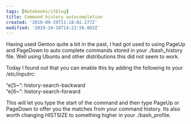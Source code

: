 ```yaml
---
tags: [Notebooks/itblog]
title: Command history autocompletion
created: '2019-09-29T11:18:02.277Z'
modified: '2019-10-18T14:22:56.083Z'
---
```


Having used Gentoo quite a bit in the past, I had got used to using PageUp and PageDown to auto complete commands stored in your ./bash_history file. Well using Ubuntu and other distributions this did not seem to work.

Today I found out that you can enable this by adding the following to your /etc/inputrc:

“e[5~”: history-search-backward  
“e[6~”: history-search-forward

This will let you type the start of the command and then type PageUp or PageDown to offer you the matches from your command history. Its also worth changing HISTSIZE to something higher in your ./bash_profile.
